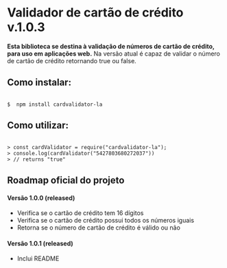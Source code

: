 # Validador de cartão de crédito v.1.0.3

**Esta biblioteca se destina à validação de números de cartão de crédito, para uso em aplicações web.**
Na versão atual é capaz de validar o número de cartão de crédito retornando true ou false.

## Como instalar:

```shell

$  npm install cardvalidator-la

```

## Como utilizar:

```node

> const cardValidator = require("cardvalidator-la");
> console.log(cardValidator("5427803680272037"))
> // returns "true"

```

## Roadmap oficial do projeto

#### Versão 1.0.0 (released)
- Verifica se o cartão de crédito tem 16 dígitos
- Verifica se o cartão de crédito possui todos os números iguais
- Retorna se o número de cartão de crédito é válido ou não

#### Versão 1.0.1 (released)
- Inclui README